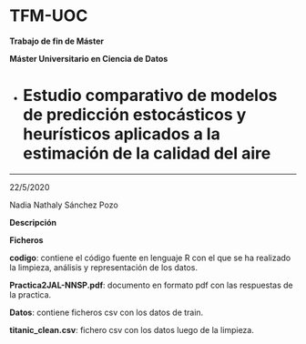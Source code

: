 # TFM-UOC

**Trabajo de fin de Máster** 

**Máster Universitario en Ciencia de Datos**


* # Estudio comparativo de modelos de predicción estocásticos y heurísticos aplicados a la estimación de la calidad del aire
***
22/5/2020

Nadia Nathaly Sánchez Pozo

**Descripción**

 



**Ficheros**

**codigo**: contiene el código fuente en lenguaje R con el que se ha realizado la limpieza, análisis y representación de los datos.

**Practica2JAL-NNSP.pdf**:  documento en formato pdf con las respuestas de la practica.

**Datos**: contiene ficheros csv con los datos de train.

**titanic_clean.csv**: fichero csv con los datos luego de la limpieza. 
